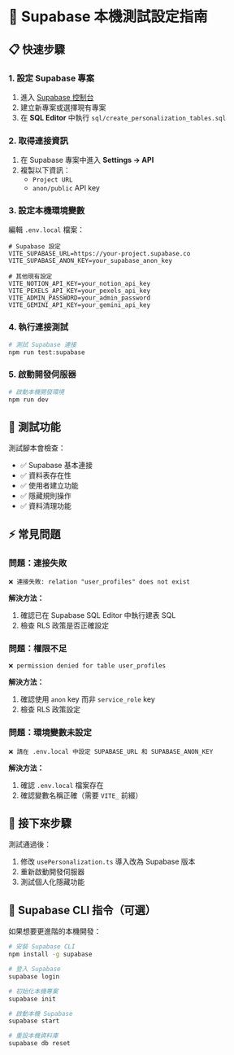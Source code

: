 # 🚀 Supabase 本機測試設定指南

## 📋 快速步驟

### 1. 設定 Supabase 專案
1. 進入 [Supabase 控制台](https://app.supabase.com)
2. 建立新專案或選擇現有專案
3. 在 **SQL Editor** 中執行 `sql/create_personalization_tables.sql`

### 2. 取得連接資訊
1. 在 Supabase 專案中進入 **Settings → API**
2. 複製以下資訊：
   - `Project URL`
   - `anon/public` API key

### 3. 設定本機環境變數
編輯 `.env.local` 檔案：

```env
# Supabase 設定
VITE_SUPABASE_URL=https://your-project.supabase.co
VITE_SUPABASE_ANON_KEY=your_supabase_anon_key

# 其他現有設定
VITE_NOTION_API_KEY=your_notion_api_key
VITE_PEXELS_API_KEY=your_pexels_api_key
VITE_ADMIN_PASSWORD=your_admin_password
VITE_GEMINI_API_KEY=your_gemini_api_key
```

### 4. 執行連接測試

```bash
# 測試 Supabase 連接
npm run test:supabase
```

### 5. 啟動開發伺服器

```bash
# 啟動本機開發環境
npm run dev
```

## 🧪 測試功能

測試腳本會檢查：
- ✅ Supabase 基本連接
- ✅ 資料表存在性
- ✅ 使用者建立功能
- ✅ 隱藏規則操作
- ✅ 資料清理功能

## ⚡ 常見問題

### 問題：連接失敗
```
❌ 連接失敗: relation "user_profiles" does not exist
```

**解決方法：** 
1. 確認已在 Supabase SQL Editor 中執行建表 SQL
2. 檢查 RLS 政策是否正確設定

### 問題：權限不足
```
❌ permission denied for table user_profiles
```

**解決方法：**
1. 確認使用 `anon` key 而非 `service_role` key
2. 檢查 RLS 政策設定

### 問題：環境變數未設定
```
❌ 請在 .env.local 中設定 SUPABASE_URL 和 SUPABASE_ANON_KEY
```

**解決方法：**
1. 確認 `.env.local` 檔案存在
2. 確認變數名稱正確（需要 `VITE_` 前綴）

## 🎯 接下來步驟

測試通過後：
1. 修改 `usePersonalization.ts` 導入改為 Supabase 版本
2. 重新啟動開發伺服器
3. 測試個人化隱藏功能

## 📝 Supabase CLI 指令（可選）

如果想要更進階的本機開發：

```bash
# 安裝 Supabase CLI
npm install -g supabase

# 登入 Supabase
supabase login

# 初始化本機專案
supabase init

# 啟動本機 Supabase
supabase start

# 重設本機資料庫
supabase db reset
```